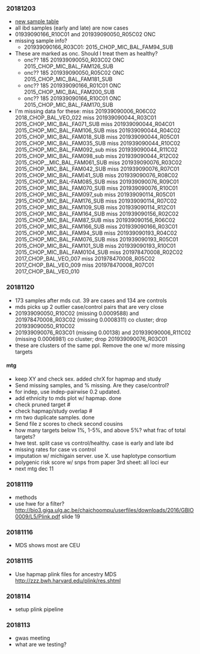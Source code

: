 ### 20181203
* [new sample table](https://mail.google.com/mail/u/0/#inbox/FMfcgxvzLrJTTbPBRKbqKrlxdgCqjQKh)
* all ibd samples (early and late) are now cases
* 01939090166_R10C01 and 201939090050_R05C02 ONC
* missing sample info? 
    * 201939090166_R03C01: 2015_CHOP_MIC_BAL_FAM94_SUB
* These are marked as onc. Should I treat them as healthy?
    * onc?? 185 201939090050_R03C02 ONC 2015_CHOP_MIC_BAL_FAM126_SUB
    * onc?? 185 201939090050_R05C02 ONC 2015_CHOP_MIC_BAL_FAM181_SUB
    * onc?? 185 201939090166_R01C01 ONC 2015_CHOP_MIC_BAL_FAM200_SUB
    * onc?? 185 201939090166_R10C01 ONC 2015_CHOP_MIC_BAL_FAM170_SUB
* I'm missing data for these:
miss 201939090006_R06C02 2018_CHOP_BAL_VEO_022
miss 201939090044_R03C01 2015_CHOP_MIC_BAL_FA071_SUB
miss 201939090044_R04C01 2015_CHOP_MIC_BAL_FAM106_SUB
miss 201939090044_R04C02 2015_CHOP_MIC_BAL_FAM018_SUB
miss 201939090044_R05C01 2015_CHOP_MIC_BAL_FAM035_SUB
miss 201939090044_R10C02 2015_CHOP_MIC_BAL_FAM092_sub
miss 201939090044_R11C02 2015_CHOP_MIC_BAL_FAM098_sub
miss 201939090044_R12C02 2015_CHOP__MIC_BAL_FAM061_SUB
miss 201939090076_R03C02 2015_CHOP_MIC_BAL_FAM042_SUB
miss 201939090076_R07C01 2015_CHOP_MIC_BAL_FAM)41_SUB
miss 201939090076_R08C02 2015_CHOP_MIC_BAL-FAM085_SUB
miss 201939090076_R09C01 2015_CHOP_MIC_BAL_FAM070_SUB
miss 201939090076_R10C01 2015_CHOP_MIC_BAL_FAM097_sub
miss 201939090114_R05C01 2915_CHOP_MIC_BAL_FAM176_SUB
miss 201939090114_R07C02 2015_CHOP_MIC_BAL_FAM109_SUB
miss 201939090114_R12C01 2015_CHOP_MIC_BAL_FAM164_SUB
miss 201939090156_R02C02 2015_CHOP_MIC_BAL_FAM87_SUB
miss 201939090156_R06C02 2015_CHOP_MIC_BAL_FAM166_SUB
miss 201939090166_R03C01 2015_CHOP_MIC_BAL_FAM94_SUB
miss 201939090193_R04C02 2015_CHOP_MIC_BAL_FAM076_SUB
miss 201939090193_R05C01 2015_CHOP_MIC_BAL_FAM101_SUB
miss 201939090193_R10C01 2015_CHOP_MIC_BAL_FAM0104_SUB
miss 201978470008_R02C02 2017_CHOP_BAL_VEO_007
miss 201978470008_R05C02 2017_CHOP_BAL_VEO_009
miss 201978470008_R07C01 2017_CHOP_BAL_VEO_010

### 20181120
* 173 samples after mds cut. 39 are cases and 134 are controls
* mds picks up 2 outlier case/control pairs that are very close
* 201939090050_R10C02 (missing 0.0009588) and 201978470008_R03C02 (missing 0.0008311) co cluster; drop 201939090050_R10C02
* 201939090076_R03C01 (missing 0.00138) and 201939090006_R11C02 (missing 0.0006981) co cluster; drop 201939090076_R03C01
* these are clusters of the same ppl. Remove the one w/ more missing targets

#### mtg
* keep XY and check sex. added chrX for hapmap and study
* Send missing samples, and % missing. Are they case/control?
* for indep, use indep-pairwise 0.2 updated.
* add ethnicity to mds plot w/ hapmap. done
* check pruned target #
* check hapmap/study overlap #
* rm two duplicate samples. done
* Send file z scores to check second cousins
* how many targets below 1%, 1-5%, and above 5%? what frac of total targets?
* hwe test. split case vs control/healthy. case is early and late ibd
* missing rates for case vs control
* imputation w/ michigain server. use X. use haplotype consortium
* polygenic risk score w/ snps from paper 3rd sheet: all loci eur
* next mtg dec 11

### 20181119
* methods
* use hwe for a filter? http://bio3.giga.ulg.ac.be/chaichoompu/userfiles/downloads/2016/GBIO0009/L5/Plink.pdf slide 19

### 20181116
* MDS shows most are CEU

### 20181115
* Use hapmap plink files for ancestry MDS http://zzz.bwh.harvard.edu/plink/res.shtml

### 2018114
* setup plink pipeline

### 2018113
* gwas meeting
* what are we testing?

